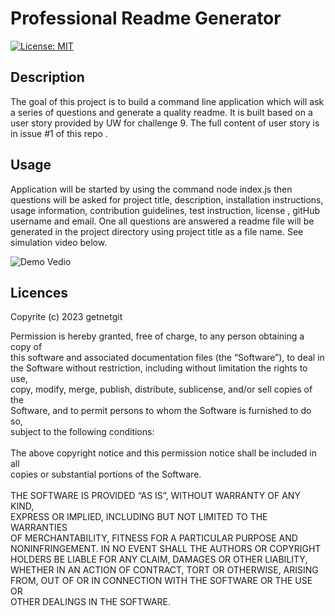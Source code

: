 # Professional Readme Generator

[![License: MIT](https://img.shields.io/badge/License-MIT-blue.svg)](https://opensource.org/licenses/MIT)

 ## Description

The goal of this project is to build a command line application which will ask a series of questions and generate a quality readme. It is built based on a user story provided by UW for challenge 9. The full content of user story is in issue #1 of this repo . 

 ## Usage

 Application will be started by using the command node index.js then questions will be asked for project title, description, installation instructions, usage information, contribution guidelines, test instruction, license , gitHub username and email. One all questions are answered a readme file will be generated in the project directory using project title as a file name. See simulation video below.


![Demo Vedio](./ReadmeGenerator%20Demo.gif)



 ## Licences 

Copyrite (c) 2023 getnetgit

 Permission is hereby granted, free of charge, to any person obtaining a copy of<br>this software and associated documentation files (the “Software”), to deal in<br>the Software without restriction, including without limitation the rights to use,<br>copy, modify, merge, publish, distribute, sublicense, and/or sell copies of the<br>Software, and to permit persons to whom the Software is furnished to do so,<br>subject to the following conditions:<br><br>The above copyright notice and this permission notice shall be included in all<br>copies or substantial portions of the Software.<br><br>THE SOFTWARE IS PROVIDED “AS IS”, WITHOUT WARRANTY OF ANY KIND,<br>EXPRESS OR IMPLIED, INCLUDING BUT NOT LIMITED TO THE WARRANTIES<br>OF MERCHANTABILITY, FITNESS FOR A PARTICULAR PURPOSE AND<br>NONINFRINGEMENT. IN NO EVENT SHALL THE AUTHORS OR COPYRIGHT<br>HOLDERS BE LIABLE FOR ANY CLAIM, DAMAGES OR OTHER LIABILITY,<br>WHETHER IN AN ACTION OF CONTRACT, TORT OR OTHERWISE, ARISING<br>FROM, OUT OF OR IN CONNECTION WITH THE SOFTWARE OR THE USE OR <br>OTHER DEALINGS IN THE SOFTWARE.